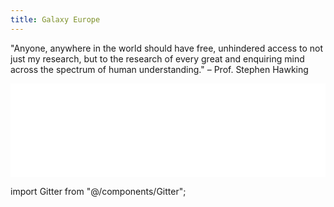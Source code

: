 ```yaml
---
title: Galaxy Europe
---
```


<slot name="/bare/usegalaxy-eu/notices" />

<slot name="/bare/usegalaxy-eu/main/jumbotron" />

"Anyone, anywhere in the world should have free, unhindered access to not just my research, but to the research of every great and enquiring mind across the spectrum of human understanding." – Prof. Stephen Hawking

<iframe class="resize-y" src="/bare/eu/latest/" scrolling="no" style="width: 100%; border: none" title="Recent Galaxy Europe news and events">
</iframe>

<slot name="/bare/usegalaxy-eu/jobs" />

<!-- carousel content -->

<slot name="/eu/data-policy" />

<footer>
<slot name="/footers/eu" />
</footer>

import Gitter from "@/components/Gitter";
<Gitter />
